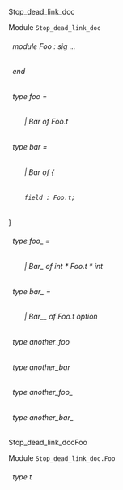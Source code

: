 Stop_dead_link_doc

 Module  `` Stop_dead_link_doc `` 
<a id="module-Foo"></a>
###### &nbsp; module Foo : sig ... 
 ###### &nbsp; end



<a id="type-foo"></a>
###### &nbsp; type foo = 

<a id="type-foo.Bar"></a>
###### &nbsp; &nbsp; &nbsp; &nbsp; | Bar of Foo.t

 





<a id="type-bar"></a>
###### &nbsp; type bar = 

<a id="type-bar.Bar"></a>
###### &nbsp; &nbsp; &nbsp; &nbsp; | Bar of {

<a id="type-bar.field"></a>
###### &nbsp; &nbsp; &nbsp; &nbsp;  `` field : Foo.t; `` 

 

}

 





<a id="type-foo_"></a>
###### &nbsp; type foo_ = 

<a id="type-foo_.Bar_"></a>
###### &nbsp; &nbsp; &nbsp; &nbsp; | Bar_ of int * Foo.t * int

 





<a id="type-bar_"></a>
###### &nbsp; type bar_ = 

<a id="type-bar_.Bar__"></a>
###### &nbsp; &nbsp; &nbsp; &nbsp; | Bar__ of Foo.t option

 





<a id="type-another_foo"></a>
###### &nbsp; type another_foo



<a id="type-another_bar"></a>
###### &nbsp; type another_bar



<a id="type-another_foo_"></a>
###### &nbsp; type another_foo_



<a id="type-another_bar_"></a>
###### &nbsp; type another_bar_


Stop_dead_link_docFoo

 Module  `` Stop_dead_link_doc.Foo `` 
<a id="type-t"></a>
###### &nbsp; type t

